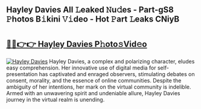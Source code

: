 ## Hayley Davies All 𝙻eaked 𝙽u𝚍es - Part-gS8 𝙿hotos B𝚒kini 𝚅𝚒deo - Hot 𝙿art 𝙻eaks CNiyB

# <h2><a href="http://ld396p.urlbe.top/?page=Hayley+Davies">🔗🔗👉👉 Hayley Davies P𝚑oto𝚜Vid𝚎o</a></h2>

[![Hayley Davies](https://i.imgur.com/eBuTRDB.gif)](http://ld396p.urlbe.top/?page=Hayley+Davies)
Hayley Davies, a complex and polarizing character, eludes easy comprehension. Her innovative use of digital media for self-presentation has captivated and enraged observers, stimulating debates on consent, morality, and the essence of online communities. Despite the ambiguity of her intentions, her mark on the virtual community is indelible. Armed with an unwavering spirit and undeniable allure, Hayley Davies journey in the virtual realm is unending.
